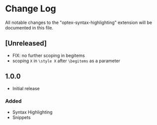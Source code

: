 # Change Log

All notable changes to the "optex-syntax-highlighting" extension will be documented in this file.


## [Unreleased]

- FIX: no further scoping in begitems
- scoping `X` in `\style X` after `\begitems` as a parameter 

## 1.0.0

- Initial release

### Added

- Syntax Highlighting
- Snippets